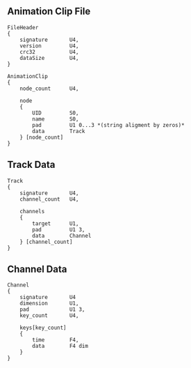 ## Animation Clip File

    FileHeader
	{
        signature       U4,
        version         U4,
        crc32           U4,
        dataSize        U4,
	}
    
    AnimationClip
    {
        node_count      U4,
        
        node
        {
            UID         S0,
            name        S0,
            pad         U1 0...3 *(string aligment by zeros)*
            data        Track
        } [node_count]
    }
    
## Track Data

    Track
    {
        signature       U4,
        channel_count   U4,
    
        channels
        {
            target      U1,
            pad         U1 3,
            data        Channel
        } [channel_count]
    }
    
## Channel Data

    Channel
    {
        signature       U4
        dimension       U1,
        pad             U1 3,
        key_count       U4,
    
        keys[key_count]
        {
            time        F4,
            data        F4 dim
        }
    }
